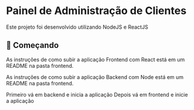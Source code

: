 # Painel de Administração de Clientes

Este projeto foi desenvolvido utilizando NodeJS e ReactJS

## 🚀 Começando

As instruções de como subir a aplicação Frontend com React está em um README na pasta frontend.

As instruções de como subir a aplicação Backend com Node está em um README na pasta frontend.

Primeiro vá em backend e inicia a aplicação
Depois vá em frontend e inicie a aplicação
